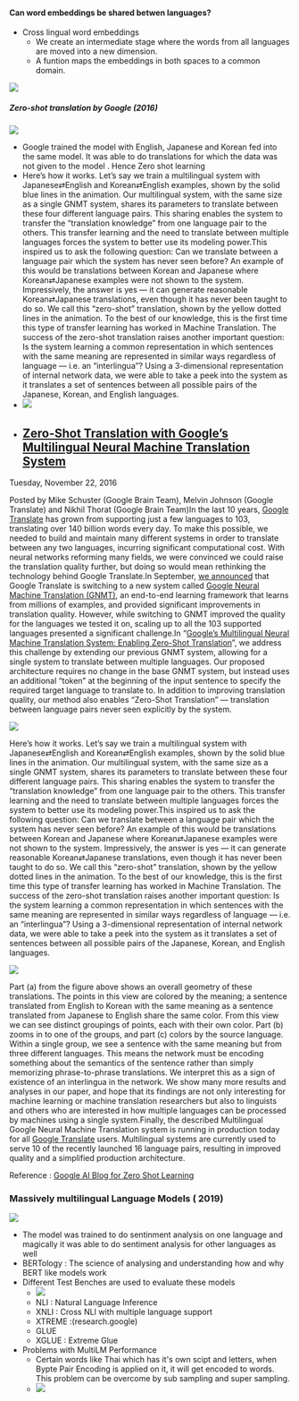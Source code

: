 #### Can word embeddings be shared betwen languages?

- Cross lingual word embeddings
	- We create an intermediate stage where the words from all languages are moved into a new dimension.
	- A funtion maps the embeddings in both spaces to a common domain. 

![](croww_word_embeddings.png)


##### Zero-shot translation by Google (2016)
![](zero_shot.png)
- Google trained the model with English, Japanese and Korean fed into the same model. It was able to do translations for which the data was not given to the model . Hence Zero shot learning
- Here’s how it works. Let’s say we train a multilingual system with Japanese⇄English and Korean⇄English examples, shown by the solid blue lines in the animation. Our multilingual system, with the same size as a single GNMT system, shares its parameters to translate between these four different language pairs. This sharing enables the system to transfer the “translation knowledge” from one language pair to the others. This transfer learning and the need to translate between multiple languages forces the system to better use its modeling power.This inspired us to ask the following question: Can we translate between a language pair which the system has never seen before? An example of this would be translations between Korean and Japanese where Korean⇄Japanese examples were not shown to the system. Impressively, the answer is yes — it can generate reasonable Korean⇄Japanese translations, even though it has never been taught to do so. We call this “zero-shot” translation, shown by the yellow dotted lines in the animation. To the best of our knowledge, this is the first time this type of transfer learning has worked in Machine Translation. The success of the zero-shot translation raises another important question: Is the system learning a common representation in which sentences with the same meaning are represented in similar ways regardless of language — i.e. an “interlingua”? Using a 3-dimensional representation of internal network data, we were able to take a peek into the system as it translates a set of sentences between all possible pairs of the Japanese, Korean, and English languages.
- ![](https://2.bp.blogspot.com/-AmBczBtfi3Q/WDSB0M3InDI/AAAAAAAABbQ/1U_51u5ynl4FK4L0KOEllfRCq0Oauzy5wCEw/s640/image00.png)
- ## [Zero-Shot Translation with Google’s Multilingual Neural Machine Translation System](http://ai.googleblog.com/2016/11/zero-shot-translation-with-googles.html "Zero-Shot Translation with Google’s Multilingual Neural Machine Translation System")

Tuesday, November 22, 2016

Posted by Mike Schuster (Google Brain Team), Melvin Johnson (Google Translate) and Nikhil Thorat (Google Brain Team)In the last 10 years, [Google Translate](https://translate.google.com/) has grown from supporting just a few languages to 103, translating over 140 billion words every day. To make this possible, we needed to build and maintain many different systems in order to translate between any two languages, incurring significant computational cost. With neural networks reforming many fields, we were convinced we could raise the translation quality further, but doing so would mean rethinking the technology behind Google Translate.In September, [we announced](https://research.googleblog.com/2016/09/a-neural-network-for-machine.html) that Google Translate is switching to a new system called [Google Neural Machine Translation (GNMT)](https://arxiv.org/abs/1609.08144), an end-to-end learning framework that learns from millions of examples, and provided significant improvements in translation quality. However, while switching to GNMT improved the quality for the languages we tested it on, scaling up to all the 103 supported languages presented a significant challenge.In “[Google’s Multilingual Neural Machine Translation System: Enabling Zero-Shot Translation](https://arxiv.org/abs/1611.04558)”, we address this challenge by extending our previous GNMT system, allowing for a single system to translate between multiple languages. Our proposed architecture requires no change in the base GNMT system, but instead uses an additional “token” at the beginning of the input sentence to specify the required target language to translate to. In addition to improving translation quality, our method also enables “Zero-Shot Translation” — translation between language pairs never seen explicitly by the system.

[![](https://1.bp.blogspot.com/-jwgtcgkgG2o/WDSBrwu9jeI/AAAAAAAABbM/2Eobq-N9_nYeAdeH-sB_NZGbhyoSWgReACLcB/s640/image01.gif)](https://1.bp.blogspot.com/-jwgtcgkgG2o/WDSBrwu9jeI/AAAAAAAABbM/2Eobq-N9_nYeAdeH-sB_NZGbhyoSWgReACLcB/s1600/image01.gif)

Here’s how it works. Let’s say we train a multilingual system with Japanese⇄English and Korean⇄English examples, shown by the solid blue lines in the animation. Our multilingual system, with the same size as a single GNMT system, shares its parameters to translate between these four different language pairs. This sharing enables the system to transfer the “translation knowledge” from one language pair to the others. This transfer learning and the need to translate between multiple languages forces the system to better use its modeling power.This inspired us to ask the following question: Can we translate between a language pair which the system has never seen before? An example of this would be translations between Korean and Japanese where Korean⇄Japanese examples were not shown to the system. Impressively, the answer is yes — it can generate reasonable Korean⇄Japanese translations, even though it has never been taught to do so. We call this “zero-shot” translation, shown by the yellow dotted lines in the animation. To the best of our knowledge, this is the first time this type of transfer learning has worked in Machine Translation. The success of the zero-shot translation raises another important question: Is the system learning a common representation in which sentences with the same meaning are represented in similar ways regardless of language — i.e. an “interlingua”? Using a 3-dimensional representation of internal network data, we were able to take a peek into the system as it translates a set of sentences between all possible pairs of the Japanese, Korean, and English languages.

[![](https://2.bp.blogspot.com/-AmBczBtfi3Q/WDSB0M3InDI/AAAAAAAABbQ/1U_51u5ynl4FK4L0KOEllfRCq0Oauzy5wCEw/s640/image00.png)](https://2.bp.blogspot.com/-AmBczBtfi3Q/WDSB0M3InDI/AAAAAAAABbQ/1U_51u5ynl4FK4L0KOEllfRCq0Oauzy5wCEw/s1600/image00.png)

Part (a) from the figure above shows an overall geometry of these translations. The points in this view are colored by the meaning; a sentence translated from English to Korean with the same meaning as a sentence translated from Japanese to English share the same color. From this view we can see distinct groupings of points, each with their own color. Part (b) zooms in to one of the groups, and part (c) colors by the source language. Within a single group, we see a sentence with the same meaning but from three different languages. This means the network must be encoding something about the semantics of the sentence rather than simply memorizing phrase-to-phrase translations. We interpret this as a sign of existence of an interlingua in the network. We show many more results and analyses in our paper, and hope that its findings are not only interesting for machine learning or machine translation researchers but also to linguists and others who are interested in how multiple languages can be processed by machines using a single system.Finally, the described Multilingual Google Neural Machine Translation system is running in production today for all [Google Translate](https://translate.google.com/) users. Multilingual systems are currently used to serve 10 of the recently launched 16 language pairs, resulting in improved quality and a simplified production architecture.

Reference : [ Google AI Blog for Zero Shot Learning ](https://ai.googleblog.com/2016/11/zero-shot-translation-with-googles.html)


### Massively multilingual Language Models ( 2019)

![](mlm.png)

- The model was trained to do sentinment analysis on one language and magically it was able to do sentiment analysis for other languages as well
- BERTology : The science of analysing and understanding how and why BERT like models work
-  Different Test Benches are used to evaluate these models
	-  ![](test_benches.png)
	-  NLI : Natural Language Inference
	-  XNLI : Cross NLI with multiple language support
	-  XTREME :(research.google)
	-  GLUE
	-  XGLUE : Extreme Glue
-  Problems with MultiLM Performance
	-  Certain words like Thai which has it's own scipt and letters, when Bypte Pair Encoding is applied on it, it will get encoded to words. This problem can be overcome by sub sampling and super sampling.
	-  ![](mlmfactors.png)